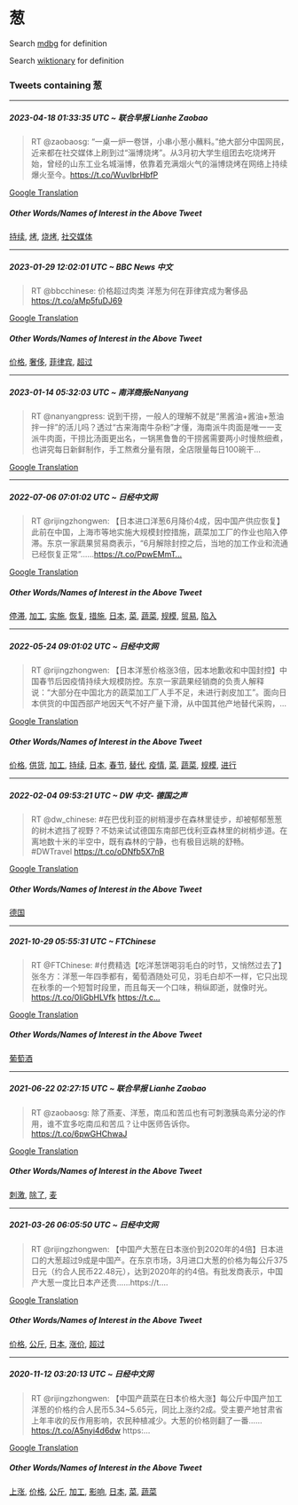 # 葱

Search [mdbg](https://www.mdbg.net/chinese/dictionary?page=worddict&wdrst=0&wdqb=葱) for definition

Search [wiktionary](https://en.wiktionary.org/wiki/葱) for definition

### Tweets containing 葱

___
##### 2023-04-18 01:33:35 UTC ~ 联合早报 Lianhe Zaobao
> RT @zaobaosg: “一桌一炉一卷饼，小串小葱小蘸料。”绝大部分中国网民，近来都在社交媒体上刷到过“淄博烧烤”。从3月初大学生组团去吃烧烤开始，曾经的山东工业名城淄博，依靠着充满烟火气的淄博烧烤在网络上持续爆火至今。https://t.co/WuvIbrHbfP

[Google Translation](https://translate.google.com/?hi=en&tab=TT&sl=zh-CN&tl=en&op=translate&text=RT+%40zaobaosg%3A+%E2%80%9C%E4%B8%80%E6%A1%8C%E4%B8%80%E7%82%89%E4%B8%80%E5%8D%B7%E9%A5%BC%EF%BC%8C%E5%B0%8F%E4%B8%B2%E5%B0%8F%E8%91%B1%E5%B0%8F%E8%98%B8%E6%96%99%E3%80%82%E2%80%9D%E7%BB%9D%E5%A4%A7%E9%83%A8%E5%88%86%E4%B8%AD%E5%9B%BD%E7%BD%91%E6%B0%91%EF%BC%8C%E8%BF%91%E6%9D%A5%E9%83%BD%E5%9C%A8%E7%A4%BE%E4%BA%A4%E5%AA%92%E4%BD%93%E4%B8%8A%E5%88%B7%E5%88%B0%E8%BF%87%E2%80%9C%E6%B7%84%E5%8D%9A%E7%83%A7%E7%83%A4%E2%80%9D%E3%80%82%E4%BB%8E3%E6%9C%88%E5%88%9D%E5%A4%A7%E5%AD%A6%E7%94%9F%E7%BB%84%E5%9B%A2%E5%8E%BB%E5%90%83%E7%83%A7%E7%83%A4%E5%BC%80%E5%A7%8B%EF%BC%8C%E6%9B%BE%E7%BB%8F%E7%9A%84%E5%B1%B1%E4%B8%9C%E5%B7%A5%E4%B8%9A%E5%90%8D%E5%9F%8E%E6%B7%84%E5%8D%9A%EF%BC%8C%E4%BE%9D%E9%9D%A0%E7%9D%80%E5%85%85%E6%BB%A1%E7%83%9F%E7%81%AB%E6%B0%94%E7%9A%84%E6%B7%84%E5%8D%9A%E7%83%A7%E7%83%A4%E5%9C%A8%E7%BD%91%E7%BB%9C%E4%B8%8A%E6%8C%81%E7%BB%AD%E7%88%86%E7%81%AB%E8%87%B3%E4%BB%8A%E3%80%82https%3A%2F%2Ft.co%2FWuvIbrHbfP)
##### Other Words/Names of Interest in the Above Tweet
[持续](持续.md), [烤](烤.md), [烧烤](烧烤.md), [社交媒体](社交媒体.md)
___
##### 2023-01-29 12:02:01 UTC ~ BBC News 中文
> RT @bbcchinese: 价格超过肉类 洋葱为何在菲律宾成为奢侈品 https://t.co/aMp5fuDJ69

[Google Translation](https://translate.google.com/?hi=en&tab=TT&sl=zh-CN&tl=en&op=translate&text=RT+%40bbcchinese%3A+%E4%BB%B7%E6%A0%BC%E8%B6%85%E8%BF%87%E8%82%89%E7%B1%BB+%E6%B4%8B%E8%91%B1%E4%B8%BA%E4%BD%95%E5%9C%A8%E8%8F%B2%E5%BE%8B%E5%AE%BE%E6%88%90%E4%B8%BA%E5%A5%A2%E4%BE%88%E5%93%81+https%3A%2F%2Ft.co%2FaMp5fuDJ69)
##### Other Words/Names of Interest in the Above Tweet
[价格](价格.md), [奢侈](奢侈.md), [菲律宾](菲律宾.md), [超过](超过.md)
___
##### 2023-01-14 05:32:03 UTC ~ 南洋商报eNanyang
> RT @nanyangpress: 说到干捞，一般人的理解不就是“黑酱油+酱油+葱油拌一拌”的活儿吗？透过“古来海南牛杂粉”才懂，海南派牛肉面是唯一一支派牛肉面，干捞比汤面更出名，一锅黑鲁鲁的干捞酱需要两小时慢熬细煮，也讲究每日新鲜制作，手工熬煮分量有限，全店限量每日100碗干…

[Google Translation](https://translate.google.com/?hi=en&tab=TT&sl=zh-CN&tl=en&op=translate&text=RT+%40nanyangpress%3A+%E8%AF%B4%E5%88%B0%E5%B9%B2%E6%8D%9E%EF%BC%8C%E4%B8%80%E8%88%AC%E4%BA%BA%E7%9A%84%E7%90%86%E8%A7%A3%E4%B8%8D%E5%B0%B1%E6%98%AF%E2%80%9C%E9%BB%91%E9%85%B1%E6%B2%B9%2B%E9%85%B1%E6%B2%B9%2B%E8%91%B1%E6%B2%B9%E6%8B%8C%E4%B8%80%E6%8B%8C%E2%80%9D%E7%9A%84%E6%B4%BB%E5%84%BF%E5%90%97%EF%BC%9F%E9%80%8F%E8%BF%87%E2%80%9C%E5%8F%A4%E6%9D%A5%E6%B5%B7%E5%8D%97%E7%89%9B%E6%9D%82%E7%B2%89%E2%80%9D%E6%89%8D%E6%87%82%EF%BC%8C%E6%B5%B7%E5%8D%97%E6%B4%BE%E7%89%9B%E8%82%89%E9%9D%A2%E6%98%AF%E5%94%AF%E4%B8%80%E4%B8%80%E6%94%AF%E6%B4%BE%E7%89%9B%E8%82%89%E9%9D%A2%EF%BC%8C%E5%B9%B2%E6%8D%9E%E6%AF%94%E6%B1%A4%E9%9D%A2%E6%9B%B4%E5%87%BA%E5%90%8D%EF%BC%8C%E4%B8%80%E9%94%85%E9%BB%91%E9%B2%81%E9%B2%81%E7%9A%84%E5%B9%B2%E6%8D%9E%E9%85%B1%E9%9C%80%E8%A6%81%E4%B8%A4%E5%B0%8F%E6%97%B6%E6%85%A2%E7%86%AC%E7%BB%86%E7%85%AE%EF%BC%8C%E4%B9%9F%E8%AE%B2%E7%A9%B6%E6%AF%8F%E6%97%A5%E6%96%B0%E9%B2%9C%E5%88%B6%E4%BD%9C%EF%BC%8C%E6%89%8B%E5%B7%A5%E7%86%AC%E7%85%AE%E5%88%86%E9%87%8F%E6%9C%89%E9%99%90%EF%BC%8C%E5%85%A8%E5%BA%97%E9%99%90%E9%87%8F%E6%AF%8F%E6%97%A5100%E7%A2%97%E5%B9%B2%E2%80%A6)
___
##### 2022-07-06 07:01:02 UTC ~ 日经中文网
> RT @rijingzhongwen: 【日本进口洋葱6月降价4成，因中国产供应恢复】此前在中国，上海市等地实施大规模封控措施，蔬菜加工厂的作业也陷入停滞。东京一家蔬果贸易商表示，“6月解除封控之后，当地的加工作业和流通已经恢复正常”……https://t.co/PpwEMmT…

[Google Translation](https://translate.google.com/?hi=en&tab=TT&sl=zh-CN&tl=en&op=translate&text=RT+%40rijingzhongwen%3A+%E3%80%90%E6%97%A5%E6%9C%AC%E8%BF%9B%E5%8F%A3%E6%B4%8B%E8%91%B16%E6%9C%88%E9%99%8D%E4%BB%B74%E6%88%90%EF%BC%8C%E5%9B%A0%E4%B8%AD%E5%9B%BD%E4%BA%A7%E4%BE%9B%E5%BA%94%E6%81%A2%E5%A4%8D%E3%80%91%E6%AD%A4%E5%89%8D%E5%9C%A8%E4%B8%AD%E5%9B%BD%EF%BC%8C%E4%B8%8A%E6%B5%B7%E5%B8%82%E7%AD%89%E5%9C%B0%E5%AE%9E%E6%96%BD%E5%A4%A7%E8%A7%84%E6%A8%A1%E5%B0%81%E6%8E%A7%E6%8E%AA%E6%96%BD%EF%BC%8C%E8%94%AC%E8%8F%9C%E5%8A%A0%E5%B7%A5%E5%8E%82%E7%9A%84%E4%BD%9C%E4%B8%9A%E4%B9%9F%E9%99%B7%E5%85%A5%E5%81%9C%E6%BB%9E%E3%80%82%E4%B8%9C%E4%BA%AC%E4%B8%80%E5%AE%B6%E8%94%AC%E6%9E%9C%E8%B4%B8%E6%98%93%E5%95%86%E8%A1%A8%E7%A4%BA%EF%BC%8C%E2%80%9C6%E6%9C%88%E8%A7%A3%E9%99%A4%E5%B0%81%E6%8E%A7%E4%B9%8B%E5%90%8E%EF%BC%8C%E5%BD%93%E5%9C%B0%E7%9A%84%E5%8A%A0%E5%B7%A5%E4%BD%9C%E4%B8%9A%E5%92%8C%E6%B5%81%E9%80%9A%E5%B7%B2%E7%BB%8F%E6%81%A2%E5%A4%8D%E6%AD%A3%E5%B8%B8%E2%80%9D%E2%80%A6%E2%80%A6https%3A%2F%2Ft.co%2FPpwEMmT%E2%80%A6)
##### Other Words/Names of Interest in the Above Tweet
[停滞](停滞.md), [加工](加工.md), [实施](实施.md), [恢复](恢复.md), [措施](措施.md), [日本](日本.md), [菜](菜.md), [蔬菜](蔬菜.md), [规模](规模.md), [贸易](贸易.md), [陷入](陷入.md)
___
##### 2022-05-24 09:01:02 UTC ~ 日经中文网
> RT @rijingzhongwen: 【日本洋葱价格涨3倍，因本地歉收和中国封控】中国春节后因疫情持续大规模防控。东京一家蔬果经销商的负责人解释说：“大部分在中国北方的蔬菜加工厂人手不足，未进行剥皮加工”。面向日本供货的中国西部产地因天气不好产量下滑，从中国其他产地替代采购，…

[Google Translation](https://translate.google.com/?hi=en&tab=TT&sl=zh-CN&tl=en&op=translate&text=RT+%40rijingzhongwen%3A+%E3%80%90%E6%97%A5%E6%9C%AC%E6%B4%8B%E8%91%B1%E4%BB%B7%E6%A0%BC%E6%B6%A83%E5%80%8D%EF%BC%8C%E5%9B%A0%E6%9C%AC%E5%9C%B0%E6%AD%89%E6%94%B6%E5%92%8C%E4%B8%AD%E5%9B%BD%E5%B0%81%E6%8E%A7%E3%80%91%E4%B8%AD%E5%9B%BD%E6%98%A5%E8%8A%82%E5%90%8E%E5%9B%A0%E7%96%AB%E6%83%85%E6%8C%81%E7%BB%AD%E5%A4%A7%E8%A7%84%E6%A8%A1%E9%98%B2%E6%8E%A7%E3%80%82%E4%B8%9C%E4%BA%AC%E4%B8%80%E5%AE%B6%E8%94%AC%E6%9E%9C%E7%BB%8F%E9%94%80%E5%95%86%E7%9A%84%E8%B4%9F%E8%B4%A3%E4%BA%BA%E8%A7%A3%E9%87%8A%E8%AF%B4%EF%BC%9A%E2%80%9C%E5%A4%A7%E9%83%A8%E5%88%86%E5%9C%A8%E4%B8%AD%E5%9B%BD%E5%8C%97%E6%96%B9%E7%9A%84%E8%94%AC%E8%8F%9C%E5%8A%A0%E5%B7%A5%E5%8E%82%E4%BA%BA%E6%89%8B%E4%B8%8D%E8%B6%B3%EF%BC%8C%E6%9C%AA%E8%BF%9B%E8%A1%8C%E5%89%A5%E7%9A%AE%E5%8A%A0%E5%B7%A5%E2%80%9D%E3%80%82%E9%9D%A2%E5%90%91%E6%97%A5%E6%9C%AC%E4%BE%9B%E8%B4%A7%E7%9A%84%E4%B8%AD%E5%9B%BD%E8%A5%BF%E9%83%A8%E4%BA%A7%E5%9C%B0%E5%9B%A0%E5%A4%A9%E6%B0%94%E4%B8%8D%E5%A5%BD%E4%BA%A7%E9%87%8F%E4%B8%8B%E6%BB%91%EF%BC%8C%E4%BB%8E%E4%B8%AD%E5%9B%BD%E5%85%B6%E4%BB%96%E4%BA%A7%E5%9C%B0%E6%9B%BF%E4%BB%A3%E9%87%87%E8%B4%AD%EF%BC%8C%E2%80%A6)
##### Other Words/Names of Interest in the Above Tweet
[价格](价格.md), [供货](供货.md), [加工](加工.md), [持续](持续.md), [日本](日本.md), [春节](春节.md), [替代](替代.md), [疫情](疫情.md), [菜](菜.md), [蔬菜](蔬菜.md), [规模](规模.md), [进行](进行.md)
___
##### 2022-02-04 09:53:21 UTC ~ DW 中文- 德国之声
> RT @dw_chinese: #在巴伐利亚的树梢漫步在森林里徒步，却被郁郁葱葱的树木遮挡了视野？不妨来试试德国东南部巴伐利亚森林里的树梢步道。在离地数十米的半空中，既有森林的宁静，也有极目远眺的舒畅。#DWTravel https://t.co/oDNfb5X7nB

[Google Translation](https://translate.google.com/?hi=en&tab=TT&sl=zh-CN&tl=en&op=translate&text=RT+%40dw_chinese%3A+%23%E5%9C%A8%E5%B7%B4%E4%BC%90%E5%88%A9%E4%BA%9A%E7%9A%84%E6%A0%91%E6%A2%A2%E6%BC%AB%E6%AD%A5%E5%9C%A8%E6%A3%AE%E6%9E%97%E9%87%8C%E5%BE%92%E6%AD%A5%EF%BC%8C%E5%8D%B4%E8%A2%AB%E9%83%81%E9%83%81%E8%91%B1%E8%91%B1%E7%9A%84%E6%A0%91%E6%9C%A8%E9%81%AE%E6%8C%A1%E4%BA%86%E8%A7%86%E9%87%8E%EF%BC%9F%E4%B8%8D%E5%A6%A8%E6%9D%A5%E8%AF%95%E8%AF%95%E5%BE%B7%E5%9B%BD%E4%B8%9C%E5%8D%97%E9%83%A8%E5%B7%B4%E4%BC%90%E5%88%A9%E4%BA%9A%E6%A3%AE%E6%9E%97%E9%87%8C%E7%9A%84%E6%A0%91%E6%A2%A2%E6%AD%A5%E9%81%93%E3%80%82%E5%9C%A8%E7%A6%BB%E5%9C%B0%E6%95%B0%E5%8D%81%E7%B1%B3%E7%9A%84%E5%8D%8A%E7%A9%BA%E4%B8%AD%EF%BC%8C%E6%97%A2%E6%9C%89%E6%A3%AE%E6%9E%97%E7%9A%84%E5%AE%81%E9%9D%99%EF%BC%8C%E4%B9%9F%E6%9C%89%E6%9E%81%E7%9B%AE%E8%BF%9C%E7%9C%BA%E7%9A%84%E8%88%92%E7%95%85%E3%80%82%23DWTravel+https%3A%2F%2Ft.co%2FoDNfb5X7nB)
##### Other Words/Names of Interest in the Above Tweet
[德国](德国.md)
___
##### 2021-10-29 05:55:31 UTC ~ FTChinese
> RT @FTChinese: #付费精选【吃洋葱饼喝羽毛白的时节，又悄然过去了】张冬方：洋葱一年四季都有，葡萄酒随处可见，羽毛白却不一样，它只出现在秋季的一个短暂时段里，而且每天一个口味，稍纵即逝，就像时光。https://t.co/0liGbHLVfk https://t.c…

[Google Translation](https://translate.google.com/?hi=en&tab=TT&sl=zh-CN&tl=en&op=translate&text=RT+%40FTChinese%3A+%23%E4%BB%98%E8%B4%B9%E7%B2%BE%E9%80%89%E3%80%90%E5%90%83%E6%B4%8B%E8%91%B1%E9%A5%BC%E5%96%9D%E7%BE%BD%E6%AF%9B%E7%99%BD%E7%9A%84%E6%97%B6%E8%8A%82%EF%BC%8C%E5%8F%88%E6%82%84%E7%84%B6%E8%BF%87%E5%8E%BB%E4%BA%86%E3%80%91%E5%BC%A0%E5%86%AC%E6%96%B9%EF%BC%9A%E6%B4%8B%E8%91%B1%E4%B8%80%E5%B9%B4%E5%9B%9B%E5%AD%A3%E9%83%BD%E6%9C%89%EF%BC%8C%E8%91%A1%E8%90%84%E9%85%92%E9%9A%8F%E5%A4%84%E5%8F%AF%E8%A7%81%EF%BC%8C%E7%BE%BD%E6%AF%9B%E7%99%BD%E5%8D%B4%E4%B8%8D%E4%B8%80%E6%A0%B7%EF%BC%8C%E5%AE%83%E5%8F%AA%E5%87%BA%E7%8E%B0%E5%9C%A8%E7%A7%8B%E5%AD%A3%E7%9A%84%E4%B8%80%E4%B8%AA%E7%9F%AD%E6%9A%82%E6%97%B6%E6%AE%B5%E9%87%8C%EF%BC%8C%E8%80%8C%E4%B8%94%E6%AF%8F%E5%A4%A9%E4%B8%80%E4%B8%AA%E5%8F%A3%E5%91%B3%EF%BC%8C%E7%A8%8D%E7%BA%B5%E5%8D%B3%E9%80%9D%EF%BC%8C%E5%B0%B1%E5%83%8F%E6%97%B6%E5%85%89%E3%80%82https%3A%2F%2Ft.co%2F0liGbHLVfk+https%3A%2F%2Ft.c%E2%80%A6)
##### Other Words/Names of Interest in the Above Tweet
[葡萄酒](葡萄酒.md)
___
##### 2021-06-22 02:27:15 UTC ~ 联合早报 Lianhe Zaobao
> RT @zaobaosg: 除了燕麦、洋葱，南瓜和苦瓜也有可刺激胰岛素分泌的作用，谁不宜多吃南瓜和苦瓜？让中医师告诉你。https://t.co/6pwGHChwaJ

[Google Translation](https://translate.google.com/?hi=en&tab=TT&sl=zh-CN&tl=en&op=translate&text=RT+%40zaobaosg%3A+%E9%99%A4%E4%BA%86%E7%87%95%E9%BA%A6%E3%80%81%E6%B4%8B%E8%91%B1%EF%BC%8C%E5%8D%97%E7%93%9C%E5%92%8C%E8%8B%A6%E7%93%9C%E4%B9%9F%E6%9C%89%E5%8F%AF%E5%88%BA%E6%BF%80%E8%83%B0%E5%B2%9B%E7%B4%A0%E5%88%86%E6%B3%8C%E7%9A%84%E4%BD%9C%E7%94%A8%EF%BC%8C%E8%B0%81%E4%B8%8D%E5%AE%9C%E5%A4%9A%E5%90%83%E5%8D%97%E7%93%9C%E5%92%8C%E8%8B%A6%E7%93%9C%EF%BC%9F%E8%AE%A9%E4%B8%AD%E5%8C%BB%E5%B8%88%E5%91%8A%E8%AF%89%E4%BD%A0%E3%80%82https%3A%2F%2Ft.co%2F6pwGHChwaJ)
##### Other Words/Names of Interest in the Above Tweet
[刺激](刺激.md), [除了](除了.md), [麦](麦.md)
___
##### 2021-03-26 06:05:50 UTC ~ 日经中文网
> RT @rijingzhongwen: 【中国产大葱在日本涨价到2020年的4倍】日本进口的大葱超过9成是中国产。在东京市场，3月进口大葱的价格为每公斤375日元（约合人民币22.48元），达到2020年的约4倍。有批发商表示，中国产大葱一度比日本产还贵……https://t.…

[Google Translation](https://translate.google.com/?hi=en&tab=TT&sl=zh-CN&tl=en&op=translate&text=RT+%40rijingzhongwen%3A+%E3%80%90%E4%B8%AD%E5%9B%BD%E4%BA%A7%E5%A4%A7%E8%91%B1%E5%9C%A8%E6%97%A5%E6%9C%AC%E6%B6%A8%E4%BB%B7%E5%88%B02020%E5%B9%B4%E7%9A%844%E5%80%8D%E3%80%91%E6%97%A5%E6%9C%AC%E8%BF%9B%E5%8F%A3%E7%9A%84%E5%A4%A7%E8%91%B1%E8%B6%85%E8%BF%879%E6%88%90%E6%98%AF%E4%B8%AD%E5%9B%BD%E4%BA%A7%E3%80%82%E5%9C%A8%E4%B8%9C%E4%BA%AC%E5%B8%82%E5%9C%BA%EF%BC%8C3%E6%9C%88%E8%BF%9B%E5%8F%A3%E5%A4%A7%E8%91%B1%E7%9A%84%E4%BB%B7%E6%A0%BC%E4%B8%BA%E6%AF%8F%E5%85%AC%E6%96%A4375%E6%97%A5%E5%85%83%EF%BC%88%E7%BA%A6%E5%90%88%E4%BA%BA%E6%B0%91%E5%B8%8122.48%E5%85%83%EF%BC%89%EF%BC%8C%E8%BE%BE%E5%88%B02020%E5%B9%B4%E7%9A%84%E7%BA%A64%E5%80%8D%E3%80%82%E6%9C%89%E6%89%B9%E5%8F%91%E5%95%86%E8%A1%A8%E7%A4%BA%EF%BC%8C%E4%B8%AD%E5%9B%BD%E4%BA%A7%E5%A4%A7%E8%91%B1%E4%B8%80%E5%BA%A6%E6%AF%94%E6%97%A5%E6%9C%AC%E4%BA%A7%E8%BF%98%E8%B4%B5%E2%80%A6%E2%80%A6https%3A%2F%2Ft.%E2%80%A6)
##### Other Words/Names of Interest in the Above Tweet
[价格](价格.md), [公斤](公斤.md), [日本](日本.md), [涨价](涨价.md), [超过](超过.md)
___
##### 2020-11-12 03:20:13 UTC ~ 日经中文网
> RT @rijingzhongwen: 【中国产蔬菜在日本价格大涨】每公斤中国产加工洋葱的价格约合人民币5.34~5.65元，同比上涨约2成。受主要产地甘肃省上年丰收的反作用影响，农民种植减少。大葱的价格则翻了一番……https://t.co/A5nyi4d6dw https:…

[Google Translation](https://translate.google.com/?hi=en&tab=TT&sl=zh-CN&tl=en&op=translate&text=RT+%40rijingzhongwen%3A+%E3%80%90%E4%B8%AD%E5%9B%BD%E4%BA%A7%E8%94%AC%E8%8F%9C%E5%9C%A8%E6%97%A5%E6%9C%AC%E4%BB%B7%E6%A0%BC%E5%A4%A7%E6%B6%A8%E3%80%91%E6%AF%8F%E5%85%AC%E6%96%A4%E4%B8%AD%E5%9B%BD%E4%BA%A7%E5%8A%A0%E5%B7%A5%E6%B4%8B%E8%91%B1%E7%9A%84%E4%BB%B7%E6%A0%BC%E7%BA%A6%E5%90%88%E4%BA%BA%E6%B0%91%E5%B8%815.34~5.65%E5%85%83%EF%BC%8C%E5%90%8C%E6%AF%94%E4%B8%8A%E6%B6%A8%E7%BA%A62%E6%88%90%E3%80%82%E5%8F%97%E4%B8%BB%E8%A6%81%E4%BA%A7%E5%9C%B0%E7%94%98%E8%82%83%E7%9C%81%E4%B8%8A%E5%B9%B4%E4%B8%B0%E6%94%B6%E7%9A%84%E5%8F%8D%E4%BD%9C%E7%94%A8%E5%BD%B1%E5%93%8D%EF%BC%8C%E5%86%9C%E6%B0%91%E7%A7%8D%E6%A4%8D%E5%87%8F%E5%B0%91%E3%80%82%E5%A4%A7%E8%91%B1%E7%9A%84%E4%BB%B7%E6%A0%BC%E5%88%99%E7%BF%BB%E4%BA%86%E4%B8%80%E7%95%AA%E2%80%A6%E2%80%A6https%3A%2F%2Ft.co%2FA5nyi4d6dw+https%3A%E2%80%A6)
##### Other Words/Names of Interest in the Above Tweet
[上涨](上涨.md), [价格](价格.md), [公斤](公斤.md), [加工](加工.md), [影响](影响.md), [日本](日本.md), [菜](菜.md), [蔬菜](蔬菜.md)
